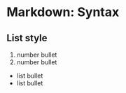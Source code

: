 # Markdown: Syntax

## List style

1. number bullet 
2. number bullet 


* list bullet
* list bullet
